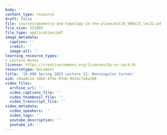 ```yaml
---
body: ''
content_type: resource
draft: false
file: courses/geometry-and-topology-in-the-plane/mit18_900s23_lec22.pdf
file_size: 321065
file_type: application/pdf
image_metadata:
  caption: ''
  credit: ''
  image-alt: ''
learning_resource_types:
- Lecture Notes
license: https://creativecommons.org/licenses/by-nc-sa/4.0/
resourcetype: Document
title: '18.900 Spring 2023 Lecture 22: Nonsingular Curves'
uid: c0aa0c14-348d-4fda-97eb-9433c7a8a260
video_files:
  archive_url: ''
  video_captions_file: ''
  video_thumbnail_file: ''
  video_transcript_file: ''
video_metadata:
  video_speakers: ''
  video_tags: ''
  youtube_description: ''
  youtube_id: ''
---
```

